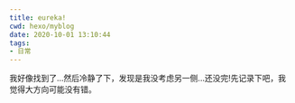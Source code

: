 ```yaml
---
title: eureka!
cwd: hexo/myblog
date: 2020-10-01 13:10:44
tags:
- 日常
---
```


我好像找到了...然后冷静了下，发现是我没考虑另一侧...还没完!先记录下吧，我觉得大方向可能没有错。

